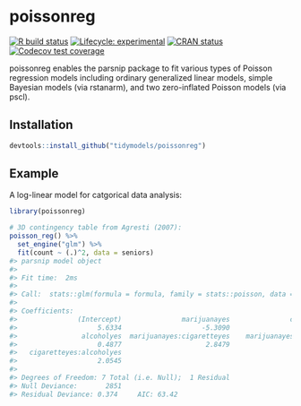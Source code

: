 # poissonreg

<!-- badges: start -->
[![R build status](https://github.com/tidymodels/poissonreg/workflows/R-CMD-check/badge.svg)](https://github.com/tidymodels/poissonreg/actions)
[![Lifecycle: experimental](https://img.shields.io/badge/lifecycle-experimental-orange.svg)](https://www.tidyverse.org/lifecycle/#experimental)
[![CRAN status](https://www.r-pkg.org/badges/version/poissonreg)](https://CRAN.R-project.org/package=poissonreg)
[![Codecov test coverage](https://codecov.io/gh/tidymodels/poissonreg/branch/master/graph/badge.svg)](https://codecov.io/gh/tidymodels/poissonreg?branch=master)
<!-- badges: end -->

poissonreg enables the parsnip package to fit various types of Poisson regression models including ordinary generalized linear models, simple Bayesian models (via rstanarm), and two zero-inflated Poisson models (via pscl). 

## Installation

``` r
devtools::install_github("tidymodels/poissonreg")
```

## Example

A log-linear model for catgorical data analysis: 


```r
library(poissonreg)

# 3D contingency table from Agresti (2007): 
poisson_reg() %>% 
  set_engine("glm") %>% 
  fit(count ~ (.)^2, data = seniors)
#> parsnip model object
#> 
#> Fit time:  2ms 
#> 
#> Call:  stats::glm(formula = formula, family = stats::poisson, data = data)
#> 
#> Coefficients:
#>               (Intercept)               marijuanayes               cigaretteyes  
#>                    5.6334                    -5.3090                    -1.8867  
#>                alcoholyes  marijuanayes:cigaretteyes    marijuanayes:alcoholyes  
#>                    0.4877                     2.8479                     2.9860  
#>   cigaretteyes:alcoholyes  
#>                    2.0545  
#> 
#> Degrees of Freedom: 7 Total (i.e. Null);  1 Residual
#> Null Deviance:	    2851 
#> Residual Deviance: 0.374 	AIC: 63.42
```

